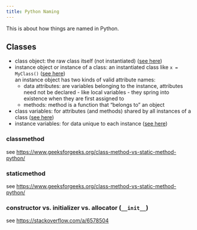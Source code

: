 ```yaml
---
title: Python Naming
---
```


This is about how things are named in Python.

## Classes

- class object: the raw class itself (not instantiated)
([see here](https://docs.python.org/3/tutorial/classes.html#class-objects))
- instance object or instance of a class: an instantiated class like `x = MyClass()`
([see here](https://docs.python.org/3/tutorial/classes.html#class-objects))\
an instance object has two kinds of valid attribute names:
  - data attributes: are variables belonging to the instance,
  attributes need not be declared - like local variables - they spring into existence when they are first assigned to
  - methods: method is a function that “belongs to” an object
- class variables: for attributes (and methods) shared by all instances of a class
([see here](https://docs.python.org/3/tutorial/classes.html#class-and-instance-variables))
- instance variables: for data unique to each instance
([see here](https://docs.python.org/3/tutorial/classes.html#class-and-instance-variables))

### classmethod
see https://www.geeksforgeeks.org/class-method-vs-static-method-python/

### staticmethod
see https://www.geeksforgeeks.org/class-method-vs-static-method-python/

### constructor vs. initializer vs. allocator (`__init__`)
see https://stackoverflow.com/a/6578504
